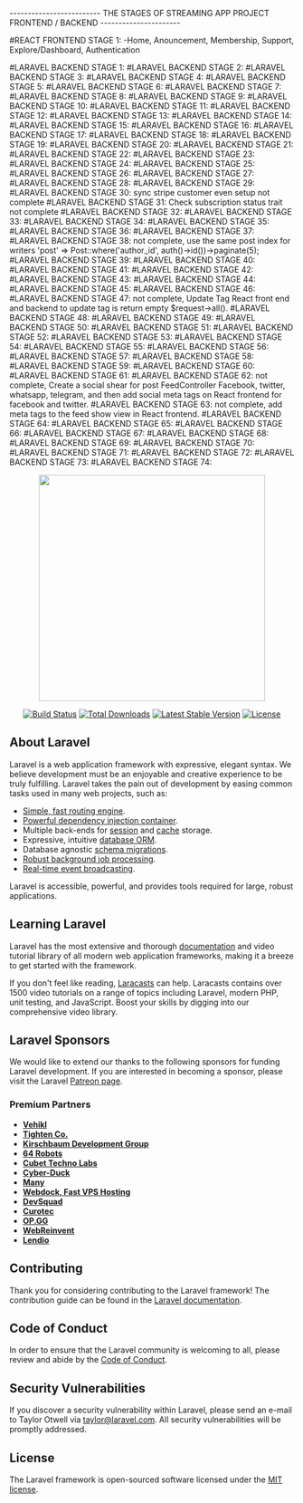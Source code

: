 ------------------------- THE STAGES OF STREAMING APP PROJECT FRONTEND / BACKEND ----------------------

#REACT FRONTEND STAGE 1:
 -Home, Anouncement, Membership, Support, Explore/Dashboard, Authentication 

#LARAVEL BACKEND STAGE 1:
#LARAVEL BACKEND STAGE 2:
#LARAVEL BACKEND STAGE 3:
#LARAVEL BACKEND STAGE 4:
#LARAVEL BACKEND STAGE 5:
#LARAVEL BACKEND STAGE 6:
#LARAVEL BACKEND STAGE 7:
#LARAVEL BACKEND STAGE 8:
#LARAVEL BACKEND STAGE 9:
#LARAVEL BACKEND STAGE 10:
#LARAVEL BACKEND STAGE 11:
#LARAVEL BACKEND STAGE 12:
#LARAVEL BACKEND STAGE 13:
#LARAVEL BACKEND STAGE 14:
#LARAVEL BACKEND STAGE 15:
#LARAVEL BACKEND STAGE 16:
#LARAVEL BACKEND STAGE 17:
#LARAVEL BACKEND STAGE 18:
#LARAVEL BACKEND STAGE 19:
#LARAVEL BACKEND STAGE 20:
#LARAVEL BACKEND STAGE 21:
#LARAVEL BACKEND STAGE 22:
#LARAVEL BACKEND STAGE 23:
#LARAVEL BACKEND STAGE 24:
#LARAVEL BACKEND STAGE 25:
#LARAVEL BACKEND STAGE 26:
#LARAVEL BACKEND STAGE 27:
#LARAVEL BACKEND STAGE 28:
#LARAVEL BACKEND STAGE 29:
#LARAVEL BACKEND STAGE 30: sync stripe customer even setup not complete
#LARAVEL BACKEND STAGE 31: Check subscription status trait not complete
#LARAVEL BACKEND STAGE 32:
#LARAVEL BACKEND STAGE 33:
#LARAVEL BACKEND STAGE 34:
#LARAVEL BACKEND STAGE 35:
#LARAVEL BACKEND STAGE 36:
#LARAVEL BACKEND STAGE 37:
#LARAVEL BACKEND STAGE 38: not complete, use the same post index for writers 'post' => Post::where('author_id', auth()->id())->paginate(5);
#LARAVEL BACKEND STAGE 39:
#LARAVEL BACKEND STAGE 40:
#LARAVEL BACKEND STAGE 41:
#LARAVEL BACKEND STAGE 42:
#LARAVEL BACKEND STAGE 43:
#LARAVEL BACKEND STAGE 44:
#LARAVEL BACKEND STAGE 45:
#LARAVEL BACKEND STAGE 46:
#LARAVEL BACKEND STAGE 47: not complete, Update Tag React front end and backend to update tag is return empty $request->all().
#LARAVEL BACKEND STAGE 48:
#LARAVEL BACKEND STAGE 49:
#LARAVEL BACKEND STAGE 50:
#LARAVEL BACKEND STAGE 51:
#LARAVEL BACKEND STAGE 52:
#LARAVEL BACKEND STAGE 53:
#LARAVEL BACKEND STAGE 54:
#LARAVEL BACKEND STAGE 55:
#LARAVEL BACKEND STAGE 56:
#LARAVEL BACKEND STAGE 57:
#LARAVEL BACKEND STAGE 58:
#LARAVEL BACKEND STAGE 59:
#LARAVEL BACKEND STAGE 60:
#LARAVEL BACKEND STAGE 61:
#LARAVEL BACKEND STAGE 62: not complete, Create a social shear for post FeedController Facebook,  twitter, whatsapp, telegram, and then add  social meta tags on React frontend for facebook and twitter.
#LARAVEL BACKEND STAGE 63: not complete, add meta tags to the feed show view in React frontend.
#LARAVEL BACKEND STAGE 64:
#LARAVEL BACKEND STAGE 65:
#LARAVEL BACKEND STAGE 66:
#LARAVEL BACKEND STAGE 67:
#LARAVEL BACKEND STAGE 68:
#LARAVEL BACKEND STAGE 69:
#LARAVEL BACKEND STAGE 70:
#LARAVEL BACKEND STAGE 71:
#LARAVEL BACKEND STAGE 72:
#LARAVEL BACKEND STAGE 73:
#LARAVEL BACKEND STAGE 74:



<p align="center"><a href="https://laravel.com" target="_blank"><img src="https://raw.githubusercontent.com/laravel/art/master/logo-lockup/5%20SVG/2%20CMYK/1%20Full%20Color/laravel-logolockup-cmyk-red.svg" width="400"></a></p>

<p align="center">
<a href="https://travis-ci.org/laravel/framework"><img src="https://travis-ci.org/laravel/framework.svg" alt="Build Status"></a>
<a href="https://packagist.org/packages/laravel/framework"><img src="https://img.shields.io/packagist/dt/laravel/framework" alt="Total Downloads"></a>
<a href="https://packagist.org/packages/laravel/framework"><img src="https://img.shields.io/packagist/v/laravel/framework" alt="Latest Stable Version"></a>
<a href="https://packagist.org/packages/laravel/framework"><img src="https://img.shields.io/packagist/l/laravel/framework" alt="License"></a>
</p>

## About Laravel

Laravel is a web application framework with expressive, elegant syntax. We believe development must be an enjoyable and creative experience to be truly fulfilling. Laravel takes the pain out of development by easing common tasks used in many web projects, such as:

- [Simple, fast routing engine](https://laravel.com/docs/routing).
- [Powerful dependency injection container](https://laravel.com/docs/container).
- Multiple back-ends for [session](https://laravel.com/docs/session) and [cache](https://laravel.com/docs/cache) storage.
- Expressive, intuitive [database ORM](https://laravel.com/docs/eloquent).
- Database agnostic [schema migrations](https://laravel.com/docs/migrations).
- [Robust background job processing](https://laravel.com/docs/queues).
- [Real-time event broadcasting](https://laravel.com/docs/broadcasting).

Laravel is accessible, powerful, and provides tools required for large, robust applications.

## Learning Laravel

Laravel has the most extensive and thorough [documentation](https://laravel.com/docs) and video tutorial library of all modern web application frameworks, making it a breeze to get started with the framework.

If you don't feel like reading, [Laracasts](https://laracasts.com) can help. Laracasts contains over 1500 video tutorials on a range of topics including Laravel, modern PHP, unit testing, and JavaScript. Boost your skills by digging into our comprehensive video library.

## Laravel Sponsors

We would like to extend our thanks to the following sponsors for funding Laravel development. If you are interested in becoming a sponsor, please visit the Laravel [Patreon page](https://patreon.com/taylorotwell).

### Premium Partners

- **[Vehikl](https://vehikl.com/)**
- **[Tighten Co.](https://tighten.co)**
- **[Kirschbaum Development Group](https://kirschbaumdevelopment.com)**
- **[64 Robots](https://64robots.com)**
- **[Cubet Techno Labs](https://cubettech.com)**
- **[Cyber-Duck](https://cyber-duck.co.uk)**
- **[Many](https://www.many.co.uk)**
- **[Webdock, Fast VPS Hosting](https://www.webdock.io/en)**
- **[DevSquad](https://devsquad.com)**
- **[Curotec](https://www.curotec.com/services/technologies/laravel/)**
- **[OP.GG](https://op.gg)**
- **[WebReinvent](https://webreinvent.com/?utm_source=laravel&utm_medium=github&utm_campaign=patreon-sponsors)**
- **[Lendio](https://lendio.com)**

## Contributing

Thank you for considering contributing to the Laravel framework! The contribution guide can be found in the [Laravel documentation](https://laravel.com/docs/contributions).

## Code of Conduct

In order to ensure that the Laravel community is welcoming to all, please review and abide by the [Code of Conduct](https://laravel.com/docs/contributions#code-of-conduct).

## Security Vulnerabilities

If you discover a security vulnerability within Laravel, please send an e-mail to Taylor Otwell via [taylor@laravel.com](mailto:taylor@laravel.com). All security vulnerabilities will be promptly addressed.

## License

The Laravel framework is open-sourced software licensed under the [MIT license](https://opensource.org/licenses/MIT).
